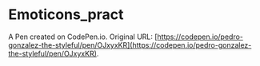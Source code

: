 # Emoticons_pract

A Pen created on CodePen.io. Original URL: [https://codepen.io/pedro-gonzalez-the-styleful/pen/OJxyxKR](https://codepen.io/pedro-gonzalez-the-styleful/pen/OJxyxKR).


